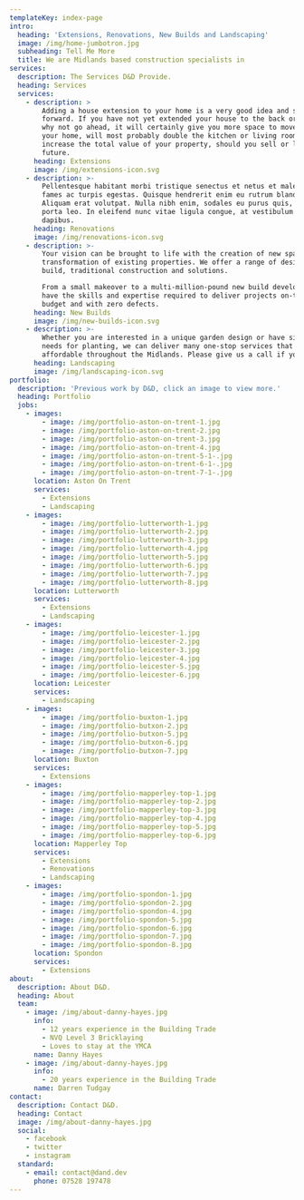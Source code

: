 ```yaml
---
templateKey: index-page
intro:
  heading: 'Extensions, Renovations, New Builds and Landscaping'
  image: /img/home-jumbotron.jpg
  subheading: Tell Me More
  title: We are Midlands based construction specialists in
services:
  description: The Services D&D Provide.
  heading: Services
  services:
    - description: >
        Adding a house extension to your home is a very good idea and straight
        forward. If you have not yet extended your house to the back or side,
        why not go ahead, it will certainly give you more space to move around
        your home, will most probably double the kitchen or living room and also
        increase the total value of your property, should you sell or let in the
        future.
      heading: Extensions
      image: /img/extensions-icon.svg
    - description: >-
        Pellentesque habitant morbi tristique senectus et netus et malesuada
        fames ac turpis egestas. Quisque hendrerit enim eu rutrum blandit.
        Aliquam erat volutpat. Nulla nibh enim, sodales eu purus quis, tempus
        porta leo. In eleifend nunc vitae ligula congue, at vestibulum turpis
        dapibus.
      heading: Renovations
      image: /img/renovations-icon.svg
    - description: >-
        Your vision can be brought to life with the creation of new spaces and
        transformation of existing properties. We offer a range of design and
        build, traditional construction and solutions.

        From a small makeover to a multi-million-pound new build development, we
        have the skills and expertise required to deliver projects on-time, to
        budget and with zero defects.
      heading: New Builds
      image: /img/new-builds-icon.svg
    - description: >-
        Whether you are interested in a unique garden design or have simple
        needs for planting, we can deliver many one-stop services that are very
        affordable throughout the Midlands. Please give us a call if you need.
      heading: Landscaping
      image: /img/landscaping-icon.svg
portfolio:
  description: 'Previous work by D&D, click an image to view more.'
  heading: Portfolio
  jobs:
    - images:
        - image: /img/portfolio-aston-on-trent-1.jpg
        - image: /img/portfolio-aston-on-trent-2.jpg
        - image: /img/portfolio-aston-on-trent-3.jpg
        - image: /img/portfolio-aston-on-trent-4.jpg
        - image: /img/portfolio-aston-on-trent-5-1-.jpg
        - image: /img/portfolio-aston-on-trent-6-1-.jpg
        - image: /img/portfolio-aston-on-trent-7-1-.jpg
      location: Aston On Trent
      services:
        - Extensions
        - Landscaping
    - images:
        - image: /img/portfolio-lutterworth-1.jpg
        - image: /img/portfolio-lutterworth-2.jpg
        - image: /img/portfolio-lutterworth-3.jpg
        - image: /img/portfolio-lutterworth-4.jpg
        - image: /img/portfolio-lutterworth-5.jpg
        - image: /img/portfolio-lutterworth-6.jpg
        - image: /img/portfolio-lutterworth-7.jpg
        - image: /img/portfolio-lutterworth-8.jpg
      location: Lutterworth
      services:
        - Extensions
        - Landscaping
    - images:
        - image: /img/portfolio-leicester-1.jpg
        - image: /img/portfolio-leicester-2.jpg
        - image: /img/portfolio-leicester-3.jpg
        - image: /img/portfolio-leicester-4.jpg
        - image: /img/portfolio-leicester-5.jpg
        - image: /img/portfolio-leicester-6.jpg
      location: Leicester
      services:
        - Landscaping
    - images:
        - image: /img/portfolio-buxton-1.jpg
        - image: /img/portfolio-butxon-2.jpg
        - image: /img/portfolio-butxon-5.jpg
        - image: /img/portfolio-butxon-6.jpg
        - image: /img/portfolio-butxon-7.jpg
      location: Buxton
      services:
        - Extensions
    - images:
        - image: /img/portfolio-mapperley-top-1.jpg
        - image: /img/portfolio-mapperley-top-2.jpg
        - image: /img/portfolio-mapperley-top-3.jpg
        - image: /img/portfolio-mapperley-top-4.jpg
        - image: /img/portfolio-mapperley-top-5.jpg
        - image: /img/portfolio-mapperley-top-6.jpg
      location: Mapperley Top
      services:
        - Extensions
        - Renovations
        - Landscaping
    - images:
        - image: /img/portfolio-spondon-1.jpg
        - image: /img/portfolio-spondon-2.jpg
        - image: /img/portfolio-spondon-4.jpg
        - image: /img/portfolio-spondon-5.jpg
        - image: /img/portfolio-spondon-6.jpg
        - image: /img/portfolio-spondon-7.jpg
        - image: /img/portfolio-spondon-8.jpg
      location: Spondon
      services:
        - Extensions
about:
  description: About D&D.
  heading: About
  team:
    - image: /img/about-danny-hayes.jpg
      info:
        - 12 years experience in the Building Trade
        - NVQ Level 3 Bricklaying
        - Loves to stay at the YMCA
      name: Danny Hayes
    - image: /img/about-danny-hayes.jpg
      info:
        - 20 years experience in the Building Trade
      name: Darren Tudgay
contact:
  description: Contact D&D.
  heading: Contact
  image: /img/about-danny-hayes.jpg
  social:
    - facebook
    - twitter
    - instagram
  standard:
    - email: contact@dand.dev
      phone: 07528 197478
---
```


